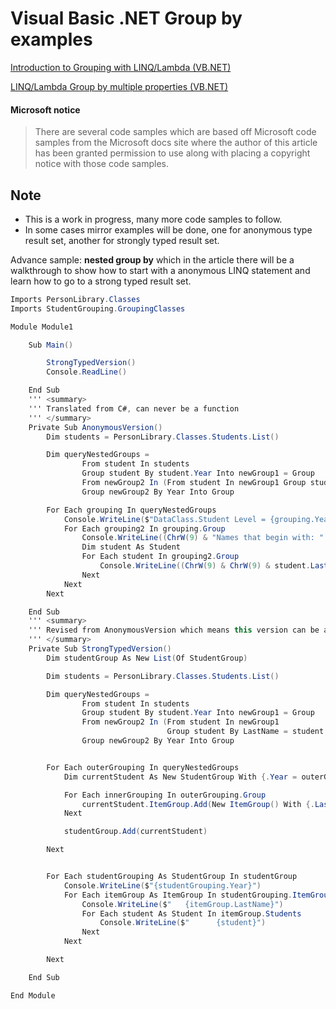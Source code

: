 # Visual Basic .NET Group by examples

[Introduction to Grouping with LINQ/Lambda (VB.NET)](https://social.technet.microsoft.com/wiki/contents/articles/53538.introduction-to-grouping-with-linqlambda-vb-net.aspx)

[LINQ/Lambda Group by multiple properties (VB.NET)](https://social.technet.microsoft.com/wiki/contents/articles/53539.linqlambda-group-by-multiple-properties-vb-net.aspx)

#### Microsoft notice
 
> There are several code samples which are based off Microsoft code samples from the Microsoft docs site where the author of this article has been granted permission to use along with placing a copyright notice with those code samples.


## Note
- This is a work in progress, many more code samples to follow.
- In some cases mirror examples will be done, one for anonymous type result set, another for strongly typed result set.

Advance sample: **nested group by** which in the article there will be a walkthrough to show how to start with a anonymous LINQ statement and learn how to go to a strong typed result set.
```csharp
Imports PersonLibrary.Classes
Imports StudentGrouping.GroupingClasses

Module Module1

    Sub Main()

        StrongTypedVersion()
        Console.ReadLine()

    End Sub
    ''' <summary>
    ''' Translated from C#, can never be a function
    ''' </summary>
    Private Sub AnonymousVersion()
        Dim students = PersonLibrary.Classes.Students.List()

        Dim queryNestedGroups =
                From student In students
                Group student By student.Year Into newGroup1 = Group
                From newGroup2 In (From student In newGroup1 Group student By LastName = student.LastName Into Group)
                Group newGroup2 By Year Into Group

        For Each grouping In queryNestedGroups
            Console.WriteLine($"DataClass.Student Level = {grouping.Year}")
            For Each grouping2 In grouping.Group
                Console.WriteLine((ChrW(9) & "Names that begin with: " & grouping2.LastName))
                Dim student As Student
                For Each student In grouping2.Group
                    Console.WriteLine((ChrW(9) & ChrW(9) & student.LastName & " " & student.FirstName))
                Next
            Next
        Next

    End Sub
    ''' <summary>
    ''' Revised from AnonymousVersion which means this version can be a function
    ''' </summary>
    Private Sub StrongTypedVersion()
        Dim studentGroup As New List(Of StudentGroup)

        Dim students = PersonLibrary.Classes.Students.List()

        Dim queryNestedGroups =
                From student In students
                Group student By student.Year Into newGroup1 = Group
                From newGroup2 In (From student In newGroup1
                                   Group student By LastName = student.LastName Into Group)
                Group newGroup2 By Year Into Group


        For Each outerGrouping In queryNestedGroups
            Dim currentStudent As New StudentGroup With {.Year = outerGrouping.Year, .ItemGroup = New List(Of ItemGroup)()}

            For Each innerGrouping In outerGrouping.Group
                currentStudent.ItemGroup.Add(New ItemGroup() With {.LastName = innerGrouping.LastName, .Students = innerGrouping.Group})
            Next

            studentGroup.Add(currentStudent)

        Next


        For Each studentGrouping As StudentGroup In studentGroup
            Console.WriteLine($"{studentGrouping.Year}")
            For Each itemGroup As ItemGroup In studentGrouping.ItemGroup
                Console.WriteLine($"   {itemGroup.LastName}")
                For Each student As Student In itemGroup.Students
                    Console.WriteLine($"      {student}")
                Next
            Next

        Next

    End Sub

End Module
```
